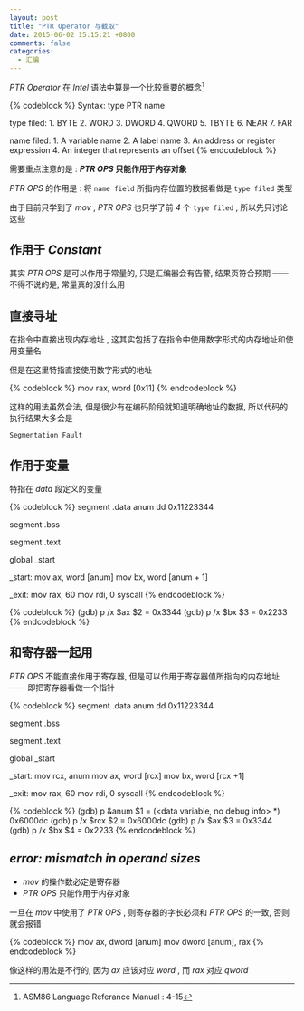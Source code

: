 ```yaml
---
layout: post
title: "PTR Operator 与截取"
date: 2015-06-02 15:15:21 +0800
comments: false
categories:
  - 汇编
---
```


_PTR Operator_ 在 _Intel_ 语法中算是一个比较重要的概念[^1]

{% codeblock %}
Syntax:
	type PTR name
	
type filed:
	1. BYTE
	2. WORD
	3. DWORD
	4. QWORD
	5. TBYTE
	6. NEAR
	7. FAR

name filed:
	1. A variable name
	2. A label name
	3. An address or register expression
	4. An integer that represents an offset
{% endcodeblock %}

需要重点注意的是 : ___PTR OPS_ 只能作用于内存对象__

_PTR OPS_ 的作用是 : 将 `name field` 所指内存位置的数据看做是 `type filed` 类型
	
由于目前只学到了 _mov_ , _PTR OPS_ 也只学了前 _4_ 个 `type filed` , 所以先只讨论这些

<!--more-->

## 作用于 _Constant_

其实 _PTR OPS_ 是可以作用于常量的, 只是汇编器会有告警, 结果页符合预期 —— 不得不说的是, 常量真的没什么用

## 直接寻址

在指令中直接出现内存地址 , 这其实包括了在指令中使用数字形式的内存地址和使用变量名

但是在这里特指直接使用数字形式的地址

{% codeblock %}
mov rax, word [0x11]
{% endcodeblock %}

这样的用法虽然合法, 但是很少有在编码阶段就知道明确地址的数据, 所以代码的执行结果大多会是

`Segmentation Fault`

## 作用于变量

特指在 _data_ 段定义的变量

{% codeblock %}
segment .data
anum dd 0x11223344

segment .bss

segment .text

global _start

_start:
    mov ax, word [anum]
    mov bx, word [anum + 1]

_exit:
    mov rax, 60
    mov rdi, 0
    syscall
{% endcodeblock %}
	
{% codeblock %}
(gdb) p /x $ax
$2 = 0x3344
(gdb) p /x $bx
$3 = 0x2233
{% endcodeblock %}


## 和寄存器一起用


_PTR OPS_ 不能直接作用于寄存器, 但是可以作用于寄存器值所指向的内存地址 —— 即把寄存器看做一个指针{% codeblock %}
segment .data
anum dd 0x11223344

segment .bss

segment .text

global _start

_start:
    mov rcx, anum
    mov ax, word [rcx]
    mov bx, word [rcx +1]

_exit:
    mov rax, 60
    mov rdi, 0
    syscall
{% endcodeblock %}
	
{% codeblock %}(gdb) p &anum
$1 = (<data variable, no debug info> *) 0x6000dc <anum>
(gdb) p /x $rcx
$2 = 0x6000dc
(gdb) p /x $ax
$3 = 0x3344
(gdb) p /x $bx
$4 = 0x2233{% endcodeblock %}


## _error: mismatch in operand sizes_


* _mov_ 的操作数必定是寄存器
* _PTR OPS_ 只能作用于内存对象

一旦在 _mov_ 中使用了 _PTR OPS_ , 则寄存器的字长必须和 _PTR OPS_ 的一致, 否则就会报错

{% codeblock %}
mov ax, dword [anum]
mov dword [anum], rax
{% endcodeblock %}

像这样的用法是不行的, 因为 _ax_ 应该对应 _word_ , 而 _rax_ 对应 _qword_




[^1]: ASM86 Language Referance Manual : 4-15

